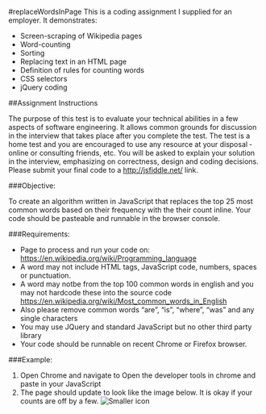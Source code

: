 #replaceWordsInPage
This is a coding assignment I supplied for an employer.  It demonstrates:

* Screen-scraping of Wikipedia pages
* Word-counting
* Sorting
* Replacing text in an HTML page
* Definition of rules for counting words
* CSS selectors
* jQuery coding

##Assignment Instructions

The purpose of this test is to evaluate your technical abilities in a few aspects of software engineering. It allows common grounds for discussion in the interview that takes place after you complete the test. The test is a home test and you are encouraged to use any resource at your disposal ­ online or consulting friends, etc. You will be asked to explain your solution in the interview, emphasizing on correctness, design and coding decisions. Please submit your final code to a http://jsfiddle.net/ link.

###Objective:

To create an algorithm written in JavaScript that replaces the top 25 most common words based on their
frequency with the their count inline. Your code should be pasteable and runnable in the browser console.

###Requirements:

* Page to process and run your code on: https://en.wikipedia.org/wiki/Programming_language
* A word may not include HTML tags, JavaScript code, numbers, spaces or punctuation.
* A word may notbe from the top 100 common words in english and you may not hardcode these into
the source code https://en.wikipedia.org/wiki/Most_common_words_in_English
* Also please remove common words “are”, “is”, “where”, “was” and any single characters
* You may use JQuery and standard JavaScript but no other third party library
* Your code should be runnable on recent Chrome or Firefox browser.

###Example:

1. Open Chrome and navigate to Open the developer tools in chrome and paste in your JavaScript
2. The page should update to look like the image below. It is okay if your counts are off by a few.
![Smaller icon](http://gregsandell.com/misc/replaceWordsInPage.png "Title here")
